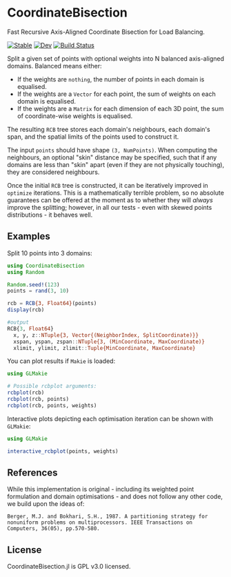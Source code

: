 # CoordinateBisection

Fast Recursive Axis-Aligned Coordinate Bisection for Load Balancing.


[![Stable](https://img.shields.io/badge/docs-stable-blue.svg)](https://anicusan.github.io/CoordinateBisection.jl/stable/)
[![Dev](https://img.shields.io/badge/docs-dev-blue.svg)](https://anicusan.github.io/CoordinateBisection.jl/dev/)
[![Build Status](https://github.com/anicusan/CoordinateBisection.jl/actions/workflows/CI.yml/badge.svg?branch=main)](https://github.com/anicusan/CoordinateBisection.jl/actions/workflows/CI.yml?query=branch%3Amain)


Split a given set of points with optional weights into N balanced axis-aligned domains.
Balanced means either:
- If the weights are `nothing`, the number of points in each domain is equalised.
- If the weights are a `Vector` for each point, the sum of weights on each domain is equalised.
- If the weights are a `Matrix` for each dimension of each 3D point, the sum of coordinate-wise
  weights is equalised.

The resulting `RCB` tree stores each domain's neighbours, each domain's span, and the spatial limits of the points
used to construct it.

The input `points` should have shape `(3, NumPoints)`. When computing the neighbours, an optional
"skin" distance may be specified, such that if any domains are less than "skin" apart (even if they
are not physically touching), they are considered neighbours.

Once the initial `RCB` tree is constructed, it can be iteratively improved in `optimize`
iterations. This is a mathematically terrible problem, so no absolute guarantees can be offered at
the moment as to whether they will _always_ improve the splitting; however, in all our tests - even
with skewed points distributions - it behaves well.


## Examples

Split 10 points into 3 domains:

```julia
using CoordinateBisection
using Random

Random.seed!(123)
points = rand(3, 10)

rcb = RCB{3, Float64}(points)
display(rcb)

#output
RCB{3, Float64}
  x, y, z::NTuple{3, Vector{(NeighborIndex, SplitCoordinate)}}
  xspan, yspan, zspan::NTuple{3, (MinCoordinate, MaxCoordinate)}
  xlimit, ylimit, zlimit::Tuple{MinCoordinate, MaxCoordinate}
```

You can plot results if `Makie` is loaded:

```julia
using GLMakie

# Possible rcbplot arguments:
rcbplot(rcb)
rcbplot(rcb, points)
rcbplot(rcb, points, weights)
```

Interactive plots depicting each optimisation iteration can be shown with `GLMakie`:

```julia
using GLMakie

interactive_rcbplot(points, weights)
```


## References

While this implementation is original - including its weighted point formulation and domain
optimisations - and does not follow any other code, we build upon the ideas of:

    Berger, M.J. and Bokhari, S.H., 1987. A partitioning strategy for nonuniform problems on multiprocessors. IEEE Transactions on Computers, 36(05), pp.570-580.


## License
CoordinateBisection.jl is GPL v3.0 licensed.